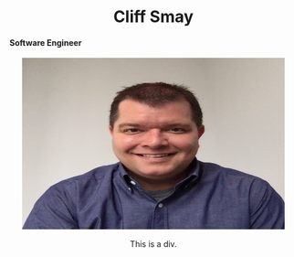 <html>
<head>
<style>
h1 {text-align: center;}
p {text-align: center;}
div {text-align: center;}
</style>
</head>
<body>

<h1>Cliff Smay</h1>
<h4>Software Engineer</h4>
<p align="center">
  <img width="460" height="300" src="Me.jpg">
</p>
<div>This is a div.</div>

</body>
</html>



